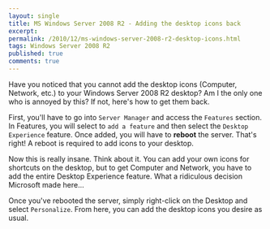 ```yaml
---
layout: single
title: MS Windows Server 2008 R2 - Adding the desktop icons back
excerpt: 
permalink: /2010/12/ms-windows-server-2008-r2-desktop-icons.html
tags: Windows Server 2008 R2
published: true
comments: true
---
```


Have you noticed that you cannot add the desktop icons (Computer, Network, etc.) to your Windows Server 2008 R2 desktop? Am I the only one who is annoyed by this? If not, here's how to get them back.

First, you'll have to go into `Server Manager` and access the `Features` section. In Features, you will select to `add a feature` and then select the `Desktop Experience` feature. Once added, you will have to **reboot** the server. That's right! A reboot is required to add icons to your desktop.

Now this is really insane. Think about it. You can add your own icons for shortcuts on the desktop, but to get Computer and Network, you have to add the entire Desktop Experience feature. What a ridiculous decision Microsoft made here...

Once you've rebooted the server, simply right-click on the Desktop and select `Personalize`. From here, you can add the desktop icons you desire as usual.